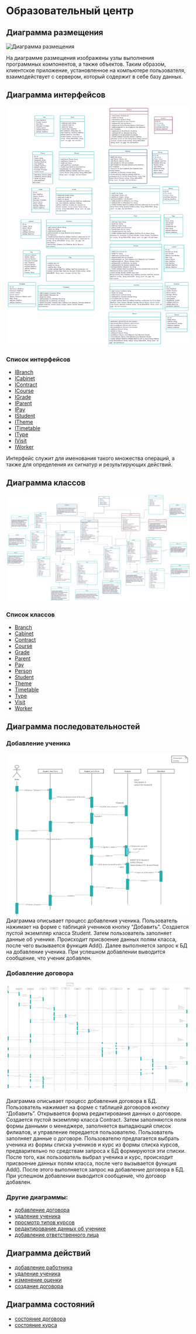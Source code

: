 # Образовательный центр
## Диаграмма размещения
![](./img/dgr.deployment.png "Диаграмма размещения")

На диаграмме размещения изображены узлы выполнения программных компонентов, а также объектов. Таким образом, клиентское приложение, 
установленное на компьютере пользователя, взаимодействует с сервером, который содержит в себе базу данных.

## Диаграмма интерфейсов
![](./img/dgr.interface.png "Диаграмма интерфейсов")

### Список интерфейсов


- [IBranch](https://github.com/ "Интерфейс IBranch")
- [ICabinet](https://github.com/ "Интерфейс ICabinet")
- [IContract](https://github.com/ "Интерфейс IContract")
- [ICourse](https://github.com/ "Интерфейс ICourse")
- [IGrade](https://github.com/ "Интерфейс IGrade")
- [IParent](https://github.com/ "Интерфейс IParent")
- [IPay](https://github.com/ "Интерфейс IPay")
- [IStudent](https://github.com/ "Интерфейс IStudent")
- [ITheme](https://github.com/ "Интерфейс ITheme")
- [ITimetable](https://github.com/ "Интерфейс ITimetable")
- [IType](https://github.com/ "Интерфейс IType")
- [IVisit](https://github.com/ "Интерфейс IVisit")
- [IWorker](https://github.com/ "Интерфейс IWorker")

Интерфейс служит для именования такого множества операций, а также для определения их сигнатур и результирующих действий.

## Диаграмма классов
![](./img/dgr.classes.png "Диаграмма классов")

### Список классов


- [Branch](https://github.com/ "Класс Branch")
- [Cabinet](./docs/Cabinet.md "Класс Cabinet")
- [Contract](https://github.com/ "Класс Contract")
- [Course](https://github.com/ "Класс Course")
- [Grade](https://github.com/ "Класс Grade")
- [Parent](https://github.com/ "Класс Parent")
- [Pay](https://github.com/ "Класс Pay")
- [Person](https://github.com/ "Класс Person")
- [Student](https://github.com/ "Класс Student")
- [Theme](https://github.com/ "Класс Theme")
- [Timetable](https://github.com/ "Класс Timetable")
- [Type](https://github.com/ "Класс Type")
- [Visit](https://github.com/ "Класс Visit")
- [Worker](https://github.com/ "Класс Worker")


## Диаграмма последовательностей

### Добавление ученика
![](./img/dgr.seqAddSt.png.png "Добавление ученика")
Диаграмма описывает процесс добавления ученика. Пользователь нажимает на форме с таблицей учеников кнопку “Добавить”. Создается пустой экземпляр класса Student. Затем пользователь заполняет данные об ученике. Происходит присвоение данных полям класса, после чего вызывается функция Add(). Далее выполняется запрос к БД на добавление ученика. При успешном добавлении выводится сообщение, что ученик добавлен. 


### Добавление договора
![](./img/dgr.seqAddContr.png "Добавление договора")

Диаграмма описывает процесс добавления договора в БД. Пользователь нажимает на форме с таблицей договоров кнопку “Добавить”. Открывается форма редактирования данных о договоре. Создается пустой экземпляр класса Contract. Затем заполняются поля формы данными о менеджере, заполняется выпадающий список филиалов, и управление передается пользователю. Пользователь заполняет данные о договоре. Пользователю предлагается выбрать ученика из формы списка учеников и курс из формы списка курсов, предварительно по средствам запроса к БД формируются эти списки. После того, как пользователь выбрал ученика и курс, происходит присвоение данных полям класса, после чего вызывается функция Add(). После этого выполняется запрос на добавление договора в БД. При успешном добавлении выводится сообщение, что договор добавлен.
### Другие диаграммы:
- [добавление договора](https://github.com/ "Диаграмма последовательностей - добавление договора")
-  [удаление ученика](https://github.com/ "Диаграмма последовательностей - удаление ученика")
-  [просмотр типов курсов](https://github.com/ "Диаграмма последовательностей - просмотр типов курсов")
- [ редактирование данных об ученике](https://github.com/ "Диаграмма последовательностей -  редактирование данных об ученике")
-  [добавление ответственного лица](https://github.com/ "Диаграмма последовательностей - добавление ответственного лица")

## Диаграмма действий
-  [добавление работника](https://github.com/ "Диаграмма действий - добавление работника")
-  [удаление ученика](https://github.com/ "Диаграмма действий - удаление ученика")
-  [изменение оценки](https://github.com/ "Диаграмма действий - изменение оценки")
-  [создание договора](https://github.com/ "Диаграмма действий - создание договора")

## Диаграмма состояний
-  [состояние договора](https://github.com/ "Диаграмма состояний - состояние договора")
-  [состояние курса](https://github.com/ "Диаграмма состояний - состояние курса")
